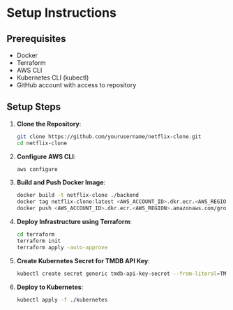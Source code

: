# Setup Instructions

## Prerequisites
- Docker
- Terraform
- AWS CLI
- Kubernetes CLI (kubectl)
- GitHub account with access to repository

## Setup Steps
1. **Clone the Repository**:
   ```bash
   git clone https://github.com/yourusername/netflix-clone.git
   cd netflix-clone
   ```

2. **Configure AWS CLI**:
   ```bash
   aws configure
   ```

3. **Build and Push Docker Image**:
   ```bash
   docker build -t netflix-clone ./backend
   docker tag netflix-clone:latest <AWS_ACCOUNT_ID>.dkr.ecr.<AWS_REGION>.amazonaws.com/group-3-ecr-netflix-clone:latest
   docker push <AWS_ACCOUNT_ID>.dkr.ecr.<AWS_REGION>.amazonaws.com/group-3-ecr-netflix-clone:latest
   ```

4. **Deploy Infrastructure using Terraform**:
   ```bash
   cd terraform
   terraform init
   terraform apply -auto-approve
   ```

5. **Create Kubernetes Secret for TMDB API Key**:
   ```bash
   kubectl create secret generic tmdb-api-key-secret --from-literal=TMDB_API_KEY=your_tmdb_api_key
   ```

6. **Deploy to Kubernetes**:
   ```bash
   kubectl apply -f ./kubernetes